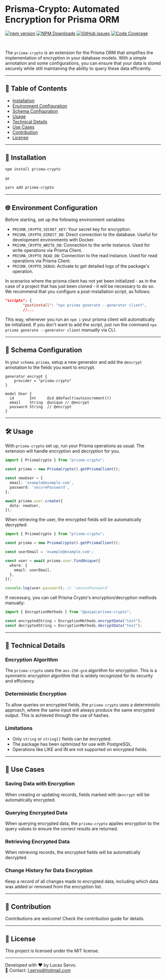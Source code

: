 # Prisma-Crypto: Automated Encryption for Prisma ORM

[![npm version](https://img.shields.io/npm/v/prisma-crypto.svg?style=flat-square)](https://www.npmjs.com/package/prisma-crypto)
[![NPM Downloads](https://img.shields.io/npm/dt/prisma-crypto.svg?style=flat-square)](https://www.npmjs.com/package/prisma-crypto)
[![GitHub issues](https://img.shields.io/github/issues-raw/LServo/prisma-crypto?style=flat-square)](https://github.com/LServo/prisma-crypto/issues)
[![Code Coverage](https://img.shields.io/codecov/c/github/LServo/prisma-crypto?style=flat-square)](https://codecov.io/gh/LServo/prisma-crypto)
<!-- [![GitHub Actions](https://github.com/LServo/prisma-crypto/workflows/CI/badge.svg)](https://github.com/LServo/prisma-crypto/actions) -->
<br>

The `prisma-crypto` is an extension for the Prisma ORM that simplifies the implementation of encryption in your database models. With a simple annotation and some configurations, you can ensure that your data is stored securely while still maintaining the ability to query these data efficiently.

---

## 📑 Table of Contents

- [Installation](#-installation)
- [Environment Configuration](#-environment-configuration)
- [Schema Configuration](#-schema-configuration)
- [Usage](#-usage)
- [Technical Details](#-technical-details)
- [Use Cases](#-use-cases)
- [Contribution](#-contribution)
- [License](#-license)

---

## 🚀 Installation

```bash
npm install prisma-crypto
```

or

```bash
yarn add prisma-crypto
```

---

## 🌐 Environment Configuration

Before starting, set up the following environment variables:

- `PRISMA_CRYPTO_SECRET_KEY`: Your secret key for encryption.
- `PRISMA_CRYPTO_DIRECT_DB`: Direct connection to the database. Useful for development environments with Docker.
- `PRISMA_CRYPTO_WRITE_DB`: Connection to the write instance. Used for write operations via Prisma Client.
- `PRISMA_CRYPTO_READ_DB`: Connection to the read instance. Used for read operations via Prisma Client.
- `PRISMA_CRYPTO_DEBUG`: Activate to get detailed logs of the package's operation.

In scenarios where the prisma client has not yet been initialized - as in the case of a project that has just been cloned - it will be necessary to do so. We recommend that you configure a post-installation script, as follows:

```json
"scripts": {
        "postinstall": "npx prisma generate --generator client",
        //...
```

This way, whenever you run an `npm i` your prisma client will automatically be initialized. If you don't want to add the script, just run the command `npx prisma generate --generator client` manually via CLI.

---

## 📝 Schema Configuration

In your `schema.prisma`, setup a new generator and add the `@encrypt` annotation to the fields you want to encrypt.

```prisma
generator encrypt {
    provider = "prisma-crypto"
}

model User {
  id       Int     @id @default(autoincrement())
  email    String  @unique // @encrypt
  password String  // @encrypt
}
```

---

## 🛠 Usage

With `prisma-crypto` set up, run your Prisma operations as usual. The extension will handle encryption and decryption for you.

```typescript
import { PrismaCrypto } from "prisma-crypto";

const prisma = new PrismaCrypto().getPrismaClient();

const newUser = {
  email: 'example@example.com',
  password: 'securePassword',
};

await prisma.user.create({
  data: newUser,
});
```
When retrieving the user, the encrypted fields will be automatically decrypted:

```typescript
import { PrismaCrypto } from "prisma-crypto";

const prisma = new PrismaCrypto().getPrismaClient();

const userEmail = 'example@example.com';

const user = await prisma.user.findUnique({
  where: {
    email: userEmail,
  },
});

console.log(user.password); // 'securePassword'
```
If necessary, you can call Prisma Crypto's encryption/decryption methods manually:

```typescript
import { EncryptionMethods } from "@paipe/prisma-crypto";

const encryptedString = EncryptionMethods.encryptData("test");
const decryptedString = EncryptionMethods.decryptData("test");
```
---

## 📖 Technical Details

### Encryption Algorithm

The `prisma-crypto` uses the `aes-256-gcm` algorithm for encryption. This is a symmetric encryption algorithm that is widely recognized for its security and efficiency.

### Deterministic Encryption

To allow queries on encrypted fields, the `prisma-crypto` uses a deterministic approach, where the same input will always produce the same encrypted output. This is achieved through the use of hashes.

### Limitations

- Only `string` or `string[]` fields can be encrypted.
- The package has been optimized for use with PostgreSQL.
- Operations like LIKE and IN are not supported on encrypted fields.

---

## 🎯 Use Cases

### Saving Data with Encryption
When creating or updating records, fields marked with `@encrypt` will be automatically encrypted.

### Querying Encrypted Data
When querying encrypted data, the `prisma-crypto` applies encryption to the query values to ensure the correct results are returned.

### Retrieving Encrypted Data
When retrieving records, the encrypted fields will be automatically decrypted.

### Change History for Data Encryption
Keep a record of all changes made to encrypted data, including which data was added or removed from the encryption list.

---

## 🤝 Contribution

Contributions are welcome! Check the contribution guide for details.

---

## 📜 License

This project is licensed under the MIT license.

---

Developed with ❤️ by Lucas Servo.  
📧 Contact: [l.servo@hotmail.com](mailto:l.servo@hotmail.com)